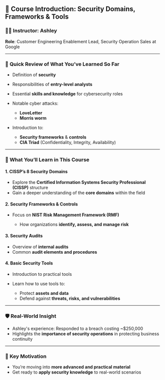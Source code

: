 ## 📘 **Course Introduction: Security Domains, Frameworks & Tools**

### 👩‍🏫 **Instructor**: Ashley

**Role**: Customer Engineering Enablement Lead, Security Operation Sales at Google

---

### 🔄 **Quick Review of What You’ve Learned So Far**

* Definition of **security**
* Responsibilities of **entry-level analysts**
* Essential **skills and knowledge** for cybersecurity roles
* Notable cyber attacks:

  * **LoveLetter**
  * **Morris worm**
* Introduction to:

  * **Security frameworks** & **controls**
  * **CIA Triad** (Confidentiality, Integrity, Availability)

---

### 🧠 **What You’ll Learn in This Course**

#### 1. **CISSP’s 8 Security Domains**

* Explore the **Certified Information Systems Security Professional (CISSP)** structure
* Gain a deeper understanding of the **core domains** within the field

#### 2. **Security Frameworks & Controls**

* Focus on **NIST Risk Management Framework (RMF)**

  * How organizations **identify, assess, and manage risk**

#### 3. **Security Audits**

* Overview of **internal audits**
* Common **audit elements and procedures**

#### 4. **Basic Security Tools**

* Introduction to practical tools
* Learn how to use tools to:

  * Protect **assets and data**
  * Defend against **threats, risks, and vulnerabilities**

---

### 🛡️ **Real-World Insight**

* Ashley's experience: Responded to a breach costing \~\$250,000
* Highlights the **importance of security operations** in protecting business continuity

---

### 🚀 **Key Motivation**

* You’re moving into **more advanced and practical material**
* Get ready to **apply security knowledge** to real-world scenarios
